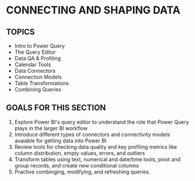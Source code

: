 # CONNECTING AND SHAPING DATA

## TOPICS

- Intro to Power Query
- The Query Editor
- Data QA & Profiling
- Calendar Tools
- Data Connectors
- Connection Models
- Table Transformations
- Combining Queries

## GOALS FOR THIS SECTION

1. Explore Power BI's query editor to understand the role that Power Query plays in the larger BI workflow
2. Introduce different types of connectors and connectivity models avaiable for getting data into Power BI
3. Review tools for checking data quality and key profiling metrics like column distribution, empty values, errors, and outliers
4. Transform tables using text, numerical and date/time tools, pivot and group records, and create new conditional columns
5. Practive combinging, modifying, and refreshing queries.
